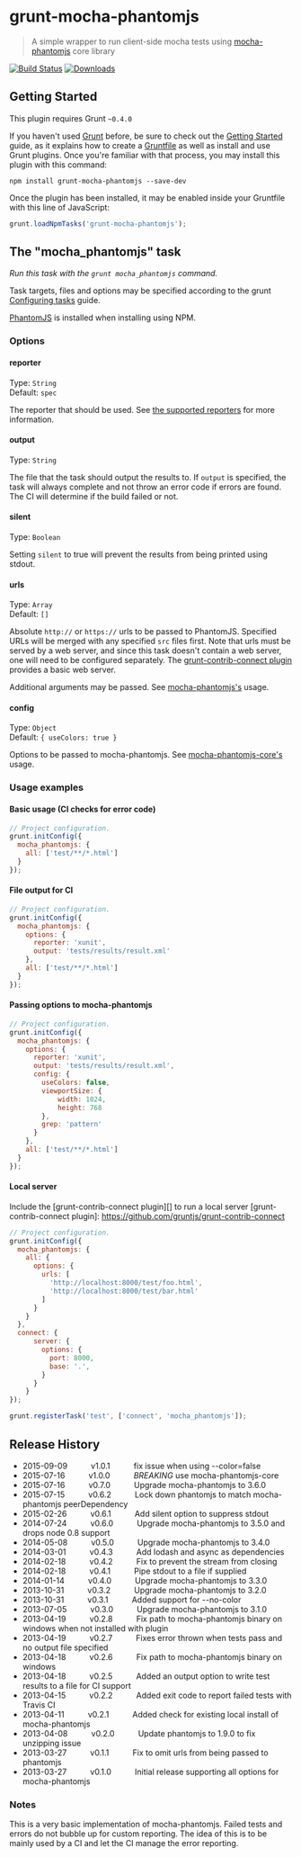 # grunt-mocha-phantomjs

> A simple wrapper to run client-side mocha tests using [mocha-phantomjs](http://metaskills.net/mocha-phantomjs/) core library

[![Build Status](https://travis-ci.org/jdcataldo/grunt-mocha-phantomjs.svg?branch=master)](https://travis-ci.org/jdcataldo/grunt-mocha-phantomjs)
[![Downloads](https://img.shields.io/npm/dm/grunt-mocha-phantomjs.svg)](https://www.npmjs.com/package/grunt-mocha-phantomjs)

## Getting Started
This plugin requires Grunt `~0.4.0`

If you haven't used [Grunt](http://gruntjs.com/) before, be sure to check out the [Getting Started](http://gruntjs.com/getting-started) guide, as it explains how to create a [Gruntfile](http://gruntjs.com/sample-gruntfile) as well as install and use Grunt plugins. Once you're familiar with that process, you may install this plugin with this command:

```shell
npm install grunt-mocha-phantomjs --save-dev
```

Once the plugin has been installed, it may be enabled inside your Gruntfile with this line of JavaScript:

```js
grunt.loadNpmTasks('grunt-mocha-phantomjs');
```

## The "mocha_phantomjs" task

_Run this task with the `grunt mocha_phantomjs` command._

Task targets, files and options may be specified according to the grunt [Configuring tasks](http://gruntjs.com/configuring-tasks) guide.

[PhantomJS][] is installed when installing using NPM.

[PhantomJS]: http://www.phantomjs.org/

### Options

#### reporter
Type: `String`  
Default: `spec`

The reporter that should be used. See [the supported reporters](https://github.com/metaskills/mocha-phantomjs#supported-reporters) for more information.

#### output
Type: `String`  

The file that the task should output the results to. If `output` is specified, the task will always complete and not throw an error code if errors are found. The CI will determine if the build failed or not.

#### silent
Type: `Boolean`  

Setting `silent` to true will prevent the results from being printed using stdout.


#### urls
Type: `Array`  
Default: `[]`

Absolute `http://` or `https://` urls to be passed to PhantomJS. Specified URLs will be merged with any specified `src` files first. Note that urls must be served by a web server, and since this task doesn't contain a web server, one will need to be configured separately. The [grunt-contrib-connect plugin](https://github.com/gruntjs/grunt-contrib-connect) provides a basic web server.

Additional arguments may be passed. See [mocha-phantomjs's](https://github.com/metaskills/mocha-phantomjs#usage) usage.

#### config
Type: `Object`  
Default: `{ useColors: true }`

Options to be passed to mocha-phantomjs. See [mocha-phantomjs-core's](https://github.com/nathanboktae/mocha-phantomjs-core#usage) usage.

### Usage examples

#### Basic usage (CI checks for error code)

```js
// Project configuration.
grunt.initConfig({
  mocha_phantomjs: {
    all: ['test/**/*.html']
  }
});
```

#### File output for CI

```js
// Project configuration.
grunt.initConfig({
  mocha_phantomjs: {
    options: {
      reporter: 'xunit',
      output: 'tests/results/result.xml'
    },
    all: ['test/**/*.html']
  }
});
```

#### Passing options to mocha-phantomjs

```js
// Project configuration.
grunt.initConfig({
  mocha_phantomjs: {
    options: {
      reporter: 'xunit',
      output: 'tests/results/result.xml',
      config: {
        useColors: false,
        viewportSize: {
            width: 1024,
            height: 768
        },
        grep: 'pattern'
      }
    },
    all: ['test/**/*.html']
  }
});
```

#### Local server
Include the [grunt-contrib-connect plugin][] to run a local server
[grunt-contrib-connect plugin]: https://github.com/gruntjs/grunt-contrib-connect

```js
// Project configuration.
grunt.initConfig({
  mocha_phantomjs: {
    all: {
      options: {
        urls: [
          'http://localhost:8000/test/foo.html',
          'http://localhost:8000/test/bar.html'
        ]
      }
    }
  },
  connect: {
      server: {
        options: {
          port: 8000,
          base: '.',
        }
      }
    }
});

grunt.registerTask('test', ['connect', 'mocha_phantomjs']);
```

## Release History

* 2015-09-09   v1.0.1   fix issue when using --color=false
* 2015-07-16   v1.0.0   *BREAKING* use mocha-phantomjs-core
* 2015-07-16   v0.7.0   Upgrade mocha-phantomjs to 3.6.0
* 2015-07-15   v0.6.2   Lock down phantomjs to match mocha-phantomjs peerDependency
* 2015-02-26   v0.6.1   Add silent option to suppress stdout
* 2014-07-24   v0.6.0   Upgrade mocha-phantomjs to 3.5.0 and drops node 0.8 support
* 2014-05-08   v0.5.0   Upgrade mocha-phantomjs to 3.4.0
* 2014-03-01   v0.4.3   Add lodash and async as dependencies
* 2014-02-18   v0.4.2   Fix to prevent the stream from closing
* 2014-02-18   v0.4.1   Pipe stdout to a file if supplied
* 2014-01-14   v0.4.0   Upgrade mocha-phantomjs to 3.3.0
* 2013-10-31   v0.3.2   Upgrade mocha-phantomjs to 3.2.0
* 2013-10-31   v0.3.1   Added support for --no-color
* 2013-07-05   v0.3.0   Upgrade mocha-phantomjs to 3.1.0
* 2013-04-19   v0.2.8   Fix path to mocha-phantomjs binary on windows when not installed with plugin
* 2013-04-19   v0.2.7   Fixes error thrown when tests pass and no output file specified
* 2013-04-18   v0.2.6   Fix path to mocha-phantomjs binary on windows
* 2013-04-18   v0.2.5   Added an output option to write test results to a file for CI support
* 2013-04-15   v0.2.2   Added exit code to report failed tests with Travis CI
* 2013-04-11   v0.2.1   Added check for existing local install of mocha-phantomjs
* 2013-04-08   v0.2.0   Update phantomjs to 1.9.0 to fix unzipping issue
* 2013-03-27   v0.1.1   Fix to omit urls from being passed to phantomjs
* 2013-03-27   v0.1.0   Initial release supporting all options for mocha-phantomjs


### Notes
This is a very basic implementation of mocha-phantomjs. Failed tests and errors do not bubble up for custom reporting. The idea of this is to be mainly used by a CI and let the CI manage the error reporting.
